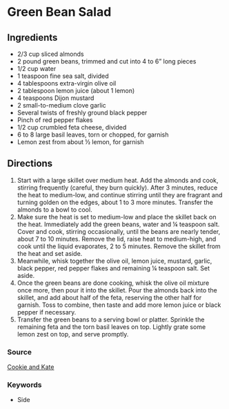 # Green Bean Salad

## Ingredients

- 2/3 cup sliced almonds
- 2 pound green beans, trimmed and cut into 4 to 6” long pieces
- 1/2 cup water
- 1 teaspoon fine sea salt, divided
- 4 tablespoons extra-virgin olive oil
- 2 tablespoon lemon juice (about 1 lemon)
- 4 teaspoons Dijon mustard
- 2 small-to-medium clove garlic
- Several twists of freshly ground black pepper
- Pinch of red pepper flakes
- 1/2 cup crumbled feta cheese, divided
- 6 to 8 large basil leaves, torn or chopped, for garnish
- Lemon zest from about ½ lemon, for garnish

## Directions

1. Start with a large skillet over medium heat. Add the almonds and cook,
   stirring frequently (careful, they burn quickly). After 3 minutes, reduce
   the heat to medium-low, and continue stirring until they are fragrant and
   turning golden on the edges, about 1 to 3 more minutes. Transfer the almonds
   to a bowl to cool.
1. Make sure the heat is set to medium-low and place the skillet back on the
   heat. Immediately add the green beans, water and ¼ teaspoon salt. Cover and
   cook, stirring occasionally, until the beans are nearly tender, about 7 to
   10 minutes. Remove the lid, raise heat to medium-high, and cook until the
   liquid evaporates, 2 to 5 minutes. Remove the skillet from the heat and set
   aside.
1. Meanwhile, whisk together the olive oil, lemon juice, mustard, garlic, black
   pepper, red pepper flakes and remaining ¼ teaspoon salt. Set aside.
1. Once the green beans are done cooking, whisk the olive oil mixture once
   more, then pour it into the skillet. Pour the almonds back into the skillet,
   and add about half of the feta, reserving the other half for garnish. Toss
   to combine, then taste and add more lemon juice or black pepper if
   necessary.
1. Transfer the green beans to a serving bowl or platter. Sprinkle the
   remaining feta and the torn basil leaves on top. Lightly grate some lemon
   zest on top, and serve promptly.

### Source

[Cookie and Kate](https://cookieandkate.com/green-bean-salad-recipe/#tasty-recipes-25099)

### Keywords

- Side
